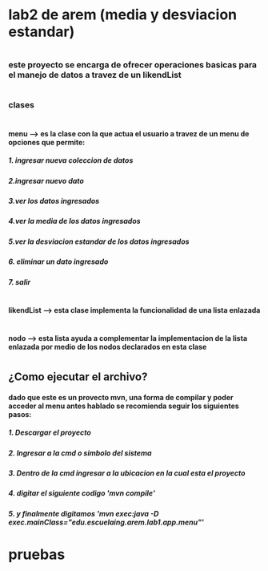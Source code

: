 # lab2 de arem (media y desviacion estandar)
#
### este proyecto se encarga de ofrecer operaciones basicas para el manejo de datos a travez de un likendList 
#
### clases
#
#### menu --> es la clase con la que actua el usuario a travez de un menu de opciones que permite:
##### 1. ingresar nueva coleccion de datos
##### 2.ingresar nuevo dato
##### 3.ver los datos ingresados
##### 4.ver la media de los datos ingresados
##### 5.ver la desviacion estandar de los datos ingresados
##### 6. eliminar un dato ingresado
##### 7. salir
#
#### likendList --> esta clase implementa la funcionalidad de una lista enlazada
#
#### nodo --> esta lista ayuda a complementar la implementacion de la lista enlazada por medio de los nodos declarados en esta clase
#
## ¿Como ejecutar el archivo?
#### dado que este es un provecto mvn, una forma de compilar y poder acceder al menu antes hablado se recomienda seguir los siguientes pasos:
##### 1. Descargar el proyecto
##### 2. Ingresar a la cmd o simbolo del sistema
##### 3. Dentro de la cmd ingresar a la ubicacion en la cual esta el proyecto
##### 4. digitar el siguiente codigo 'mvn compile'
##### 5. y finalmente digitamos 'mvn exec:java -D exec.mainClass="edu.escuelaing.arem.lab1.app.menu"'
# pruebas

